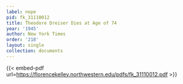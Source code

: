 ```yaml
---
label: nope
pid: fk_31110012
title: Theodore Dreiser Dies at Age of 74
year: '1945'
author: New York Times
order: '218'
layout: single
collection: documents
---
```



{{< embed-pdf url=https://florencekelley.northwestern.edu/pdfs/fk_31110012.pdf >}}